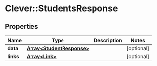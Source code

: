 # Clever::StudentsResponse

## Properties
Name | Type | Description | Notes
------------ | ------------- | ------------- | -------------
**data** | [**Array&lt;StudentResponse&gt;**](StudentResponse.md) |  | [optional] 
**links** | [**Array&lt;Link&gt;**](Link.md) |  | [optional] 


